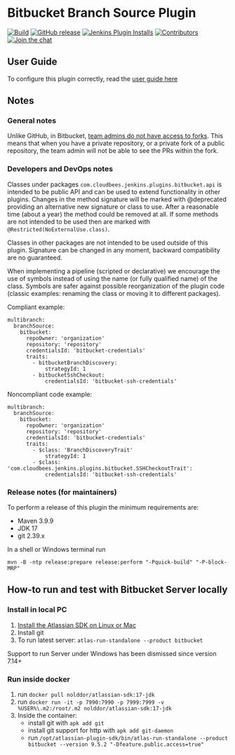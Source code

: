 # Bitbucket Branch Source Plugin

[![Build](https://ci.jenkins.io/job/Plugins/job/bitbucket-branch-source-plugin/job/master/badge/icon)](https://ci.jenkins.io/job/Plugins/job/bitbucket-branch-source-plugin/job/master/)
[![GitHub release](https://img.shields.io/github/release/jenkinsci/bitbucket-branch-source-plugin.svg?label=release)](https://github.com/jenkinsci/bitbucket-branch-source-plugin/releases/latest)
[![Jenkins Plugin Installs](https://img.shields.io/jenkins/plugin/i/cloudbees-bitbucket-branch-source?color=blue)](https://plugins.jenkins.io/cloudbees-bitbucket-branch-source)
[![Contributors](https://img.shields.io/github/contributors/jenkinsci/bitbucket-branch-source-plugin.svg)](https://github.com/jenkinsci/bitbucket-branch-source-plugin/contributors)
[![Join the chat](https://badges.gitter.im/Join%20Chat.svg)](https://gitter.im/jenkinsci/bitbucket-branch-source-plugin?utm_source=badge&utm_medium=badge&utm_campaign=pr-badge&utm_content=badge)

## User Guide

To configure this plugin correctly, read the [user guide here](docs/USER_GUIDE.adoc)

## Notes

### General notes

Unlike GitHub, in Bitbucket, [team admins do not have access to forks](https://bitbucket.org/site/master/issues/4828/team-admins-dont-have-read-access-to-forks).
This means that when you have a private repository, or a private fork of a public repository, the team admin will not be able to see the PRs within the fork.

### Developers and DevOps notes

Classes under packages `com.cloudbees.jenkins.plugins.bitbucket.api` is intended to be public API and can be used to extend functionality in other plugins. Changes in the method signature will be marked with @deprecated providing an alternative new signature or class to use. After a reasonable time (about a year) the method could be removed at all. If some methods are not intended to be used then are marked with `@Restricted(NoExternalUse.class)`.

Classes in other packages are not intended to be used outside of this plugin. Signature can be changed in any moment, backward compatibility are no guaranteed.

When implementing a pipeline (scripted or declarative) we encourage the use of symbols instead of using the name (or fully qualified name) of the class. Symbols are safer against possible reorganization of the plugin code (classic examples: renaming the class or moving it to different packages).

Compliant example:

```
multibranch:
  branchSource:
    bitbucket:
      repoOwner: 'organization'
      repository: 'repository'
      credentialsId: 'bitbucket-credentials'
      traits:
        - bitbucketBranchDiscovery:
            strategyId: 1
        - bitbucketSshCheckout:
            credentialsId: 'bitbucket-ssh-credentials'
```

Noncompliant code example:

```
multibranch:
  branchSource:
    bitbucket:
      repoOwner: 'organization'
      repository: 'repository'
      credentialsId: 'bitbucket-credentials'
      traits:
        - $class: 'BranchDiscoveryTrait'
            strategyId: 1
        - $class: 'com.cloudbees.jenkins.plugins.bitbucket.SSHCheckoutTrait':
            credentialsId: 'bitbucket-ssh-credentials'
```

### Release notes (for maintainers)

To perform a release of this plugin the minimum requirements are:
 * Maven 3.9.9
 * JDK 17
 * git 2.39.x

In a shell or Windows terminal run

`mvn -B -ntp release:prepare release:perform "-Pquick-build" "-P-block-MRP"`

## How-to run and test with Bitbucket Server locally

### Install in local PC

1. [Install the Atlassian SDK on Linux or Mac](https://developer.atlassian.com/server/framework/atlassian-sdk/install-the-atlassian-sdk-on-a-linux-or-mac-system/)
2. Install git
3. To run latest server: `atlas-run-standalone --product bitbucket`

Support to run Server under Windows has been dismissed since version 7.14+

### Run inside docker

1. run `docker pull nolddor/atlassian-sdk:17-jdk`
2. run `docker run -it -p 7990:7990 -p 7999:7999 -v %USER%\.m2:/root/.m2 nolddor/atlassian-sdk:17-jdk`
3. Inside the container:
   - install git with `apk add git`
   - install git support for http with `apk add git-daemon`
   - run `/opt/atlassian-plugin-sdk/bin/atlas-run-standalone --product bitbucket --version 9.5.2 "-Dfeature.public.access=true"`
